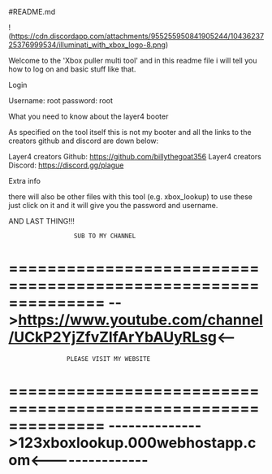 #README.md

!(https://cdn.discordapp.com/attachments/955255950841905244/1043623725376999534/illuminati_with_xbox_logo-8.png)

Welcome to the 'Xbox puller multi tool' and in this readme file i will tell you how to log on and basic stuff like that.

Login

Username: root
password: root

What you need to know about the layer4 booter

As specified on the tool itself this is not my booter and all the links to the creators github and discord are down below:

Layer4 creators Github: https://github.com/billythegoat356
Layer4 creators Discord: https://discord.gg/plague

Extra info

there will also be other files with this tool (e.g. xbox_lookup) to use these just click on it and it will give you the password and username.


AND LAST THING!!!

                      SUB TO MY CHANNEL
==============================================================
-->https://www.youtube.com/channel/UCkP2YjZfvZIfArYbAUyRLsg<--
==============================================================

                    PLEASE VISIT MY WEBSITE
==============================================================
-------------->123xboxlookup.000webhostapp.com<---------------
==============================================================
